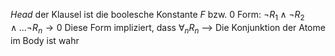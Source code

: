 _Head_ der Klausel ist die boolesche Konstante $F$ bzw. $0$
Form: $\lnot R_{1} \land \lnot R_{2} \land ...\lnot R_{n} \rightarrow 0$ 
Diese Form impliziert, dass $\forall_{n}R_{n}$ --> Die Konjunktion der Atome im Body ist wahr